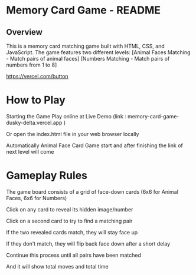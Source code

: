 # Memory Card Game - README
## Overview
This is a memory card matching game built with HTML, CSS, and JavaScript. The game features two different levels:
[Animal Faces Matching - Match pairs of animal faces]
[Numbers Matching - Match pairs of numbers from 1 to 8]

https://vercel.com/button

# How to Play
Starting the Game
Play online at Live Demo (link : memory-card-game-dusky-delta.vercel.app )

Or open the index.html file in your web browser locally

Automatically Animal Face Card Game start and after finishing the link of next level will come


# Gameplay Rules
The game board consists of a grid of face-down cards (6x6 for Animal Faces, 6x6 for Numbers)

Click on any card to reveal its hidden image/number

Click on a second card to try to find a matching pair

If the two revealed cards match, they will stay face up

If they don't match, they will flip back face down after a short delay

Continue this process until all pairs have been matched

And it will show total moves and total time